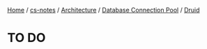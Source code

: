 [Home](https://mengxianbin.github.io) /
[cs-notes](https://mengxianbin.github.io/cs-notes/content) /
[Architecture](https://mengxianbin.github.io/cs-notes/content/Architecture) /
[Database Connection Pool](https://mengxianbin.github.io/cs-notes/content/Architecture/Database%20Connection%20Pool) /
[Druid](https://mengxianbin.github.io/cs-notes/content/Architecture/Database%20Connection%20Pool/Druid)

# TO DO
